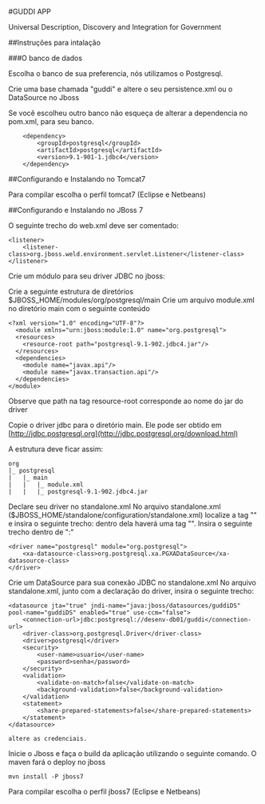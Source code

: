 #GUDDI APP

Universal Description, Discovery and Integration for Government

##Instruções para intalação

###O banco de dados

Escolha o banco de sua preferencia, nós utilizamos o Postgresql.

Crie uma base chamada "guddi" e altere o seu persistence.xml ou o DataSource no Jboss

Se você escolheu outro banco não esqueça de alterar a dependencia
no pom.xml, para seu banco.

        <dependency>
            <groupId>postgresql</groupId>
            <artifactId>postgresql</artifactId>
            <version>9.1-901-1.jdbc4</version>
        </dependency>


##Configurando e Instalando no Tomcat7

Para compilar escolha o perfil tomcat7 (Eclipse e Netbeans)

##Configurando e Instalando no JBoss 7

O seguinte trecho do web.xml deve ser comentado:

    <listener>
        <listener-class>org.jboss.weld.environment.servlet.Listener</listener-class>
    </listener>

Crie um módulo para seu driver JDBC no jboss:

 Crie a seguinte estrutura de diretórios $JBOSS_HOME/modules/org/postgresql/main
 Crie um arquivo module.xml no diretório main com o seguinte conteúdo

	<?xml version="1.0" encoding="UTF-8"?>
	  <module xmlns="urn:jboss:module:1.0" name="org.postgresql">
	  <resources>
	    <resource-root path="postgresql-9.1-902.jdbc4.jar"/>
	  </resources>
	  <dependencies>
	    <module name="javax.api"/>
	    <module name="javax.transaction.api"/>
	  </dependencies>
	</module>

Observe que path na tag resource-root corresponde ao nome do jar do driver

Copie o driver jdbc para o diretório main. Ele pode ser obtido em [http://jdbc.postgresql.org](http://jdbc.postgresql.org/download.html)

A estrutura deve ficar assim:

	org
	|_ postgresql
	|   |_ main
	|   |   |_ module.xml
	|   |   |_ postgresql-9.1-902.jdbc4.jar

Declare seu driver no standalone.xml
	No arquivo standalone.xml ($JBOSS_HOME/standalone/configuration/standalone.xml) localize a tag "<drivers>" e insira o seguinte trecho:
			dentro dela haverá uma tag  "<datasources>". Insira o seguinte trecho dentro de "<datasources>:"

    <driver name="postgresql" module="org.postgresql">
        <xa-datasource-class>org.postgresql.xa.PGXADataSource</xa-datasource-class>
    </driver>

Crie um DataSource para sua conexão JDBC no standalone.xml
	No arquivo standalone.xml, junto com a declaração do driver, insira o seguinte trecho:

	<datasource jta="true" jndi-name="java:jboss/datasources/guddiDS" pool-name="guddiDS" enabled="true" use-ccm="false">
        <connection-url>jdbc:postgresql://desenv-db01/guddi</connection-url>
        <driver-class>org.postgresql.Driver</driver-class>
        <driver>postgresql</driver>
        <security>
            <user-name>usuario</user-name>
            <password>senha</password>
        </security>
        <validation>
            <validate-on-match>false</validate-on-match>
            <background-validation>false</background-validation>
        </validation>
        <statement>
            <share-prepared-statements>false</share-prepared-statements>
        </statement>
    </datasource>

	altere as credenciais.


Inicie o Jboss e faça o build da aplicação utilizando o seguinte comando. O maven fará o deploy no jboss

	mvn install	-P jboss7


Para compilar escolha o perfil jboss7 (Eclipse e Netbeans)

